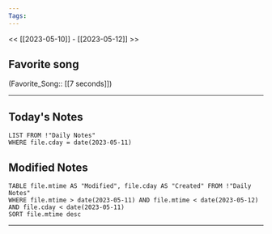 ```yaml
---
Tags:
---
```

<< [[2023-05-10]] - [[2023-05-12]] >>
## Favorite song
(Favorite_Song:: [[7 seconds]])

___
## Today's Notes
```dataview
LIST FROM !"Daily Notes"
WHERE file.cday = date(2023-05-11)
```
## Modified Notes
```dataview
TABLE file.mtime AS "Modified", file.cday AS "Created" FROM !"Daily Notes" 
WHERE file.mtime > date(2023-05-11) AND file.mtime < date(2023-05-12) AND file.cday < date(2023-05-11)
SORT file.mtime desc
```
___
